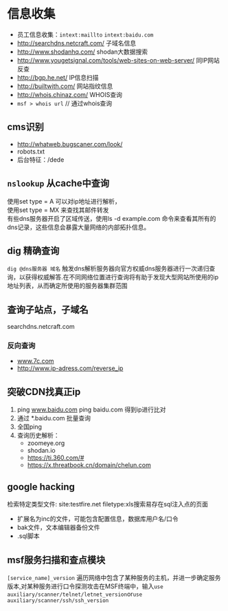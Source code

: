 # 信息收集  
- 员工信息收集：`intext:maillto` `intext:baidu.com`
- http://searchdns.netcraft.com/ 子域名信息
- http://www.shodanhq.com/ shodan大数据搜索
- http://www.yougetsignal.com/tools/web-sites-on-web-server/ 同IP网站反查
- http://bgp.he.net/ IP信息扫描
- http://builtwith.com/ 网站指纹信息
- http://whois.chinaz.com/ WHOIS查询
- `msf > whois url` // 通过whois查询  


## cms识别
- http://whatweb.bugscaner.com/look/
- robots.txt
- 后台特征：/dede
## `nslookup` 从cache中查询     
使用set type = A 可以对ip地址进行解析，     
使用set type = MX 来查找其邮件转发     
有些dns服务器开启了区域传送，使用ls -d example.com 命令来查看其所有的              dns记录，这些信息会暴露大量网络的内部拓扑信息。  
## dig 精确查询     
`dig @dns服务器 域名` 触发dns解析服务器向官方权威dns服务器进行一次递归查询，以获得权威解答.在不同网络位置进行查询将有助于发现大型网站所使用的ip地址列表，从而确定所使用的服务器集群范围 

## 查询子站点，子域名  
searchdns.netcraft.com
### 反向查询
- www.7c.com
- http://www.ip-adress.com/reverse_ip
  
##  突破CDN找真正ip
1.  ping www.baidu.com
    ping baidu.com 得到ip进行比对
2. 通过 *.baidu.com 批量查询
3. 全国ping
4. 查询历史解析： 
    - zoomeye.org
    -  shodan.io
    -  https://ti.360.com/#
    -  https://x.threatbook.cn/domain/chelun.com

## google hacking    
检索特定类型文件: site:testfire.net filetype:xls搜索易存在sql注入点的页面

- 扩展名为inc的文件，可能包含配置信息，数据库用户名/口令                
- bak文件，文本编辑器备份文件                
- .sql脚本        

## msf服务扫描和查点模块

`[service_name]_version` 遍历网络中包含了某种服务的主机，并进一步确定服务版本,对某种服务进行口令探测攻击在MSF终端中，输入`use auxiliary/scanner/telnet/letnet_version`or`use auxiliary/scanner/ssh/ssh_version`
